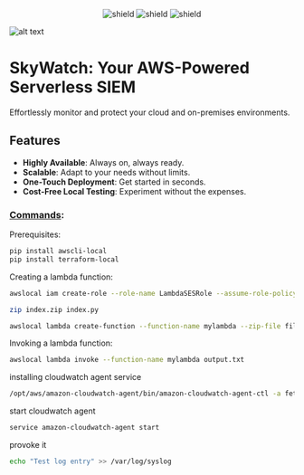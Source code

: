 <p align="center">
<a target="_blank" href=""></a><img src="https://img.shields.io/badge/Amazon%20Web%20Services-v5.1.2%20-gray?style=flat&logo=amazonwebservices&labelColor=orange" alt="shield">
<a target="_blank" href=""></a><img src="https://img.shields.io/badge/ansible%20playbook-v2.17.1%20-gray?style=flat&logo=ansible&logoColor=black&labelColor=white" alt="shield">
<a target="_blank" href=""></a><img src="https://img.shields.io/badge/HashiCorp%20Terraform-v5.1.2%20-gray?style=flat&logo=terraform&logoColor=white&labelColor=purple" alt="shield">
</p>

![alt text](https://github.com/IssamBenhida/repo/blob/main/cloudwatch.gif?raw=true)


# SkyWatch: Your AWS-Powered Serverless SIEM

Effortlessly monitor and protect your cloud and on-premises environments.

## Features

- **Highly Available**: Always on, always ready.
- **Scalable**: Adapt to your needs without limits.
- **One-Touch Deployment**: Get started in seconds.
- **Cost-Free Local Testing**: Experiment without the expenses.




























### <u>Commands</u>:


Prerequisites:
```bash
pip install awscli-local
pip install terraform-local
```

Creating a lambda function:
```bash
awslocal iam create-role --role-name LambdaSESRole --assume-role-policy-document file://trust-policy.json
```
```bash
zip index.zip index.py
```
```bash
awslocal lambda create-function --function-name mylambda --zip-file fileb://index.zip --handler index.handler --runtime python3.7 --role arn:aws:iam::000000000000:role/LambdaSESRole
```
Invoking a lambda function:
```bash
awslocal lambda invoke --function-name mylambda output.txt
``` 

installing cloudwatch agent service
```bash
/opt/aws/amazon-cloudwatch-agent/bin/amazon-cloudwatch-agent-ctl -a fetch-config -m onPremise -c file:cwa-config.json.j2 -s
```
start cloudwatch agent
```bash
service amazon-cloudwatch-agent start 
```
provoke it
```bash
echo "Test log entry" >> /var/log/syslog
```
